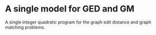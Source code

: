 # A single model for GED and GM

A single integer quadratic program for the graph edit distance and graph matching problems.